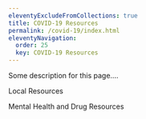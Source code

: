```yaml
---
eleventyExcludeFromCollections: true
title: COVID-19 Resources
permalink: /covid-19/index.html
eleventyNavigation:
  order: 25
  key: COVID-19 Resources
---
```

Some description for this page....

Local Resources

Mental Health and Drug Resources